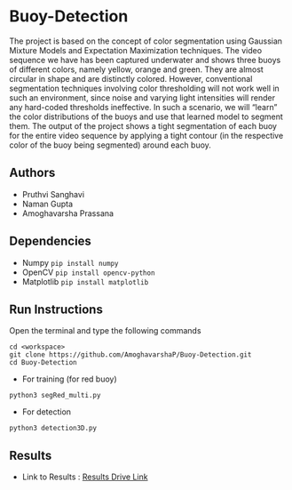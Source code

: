 # Buoy-Detection
The project is based on the concept of color segmentation using Gaussian Mixture Models and
Expectation Maximization techniques. The video sequence we have has been captured underwater
and shows three buoys of different colors, namely yellow, orange and green. They are almost circular in shape
and are distinctly colored. However, conventional segmentation techniques involving color thresholding will
not work well in such an environment, since noise and varying light intensities will render any hard-coded
thresholds ineffective. In such a scenario, we will “learn” the color distributions of the buoys and use that 
learned model to segment them. The output of the project shows a tight segmentation of each buoy for
the entire video sequence by applying a tight contour (in the respective color of the buoy being segmented)
around each buoy.

## Authors
- Pruthvi Sanghavi
- Naman Gupta
- Amoghavarsha Prassana

## Dependencies
- Numpy ```pip install numpy```
- OpenCV ```pip install opencv-python```
- Matplotlib ```pip install matplotlib```

## Run Instructions
Open the terminal and type the following commands
```
cd <workspace>
git clone https://github.com/AmoghavarshaP/Buoy-Detection.git
cd Buoy-Detection
```
- For training (for red buoy)
```
python3 segRed_multi.py
```
- For detection
```
python3 detection3D.py
```
## Results
- Link to Results : [Results Drive Link](https://drive.google.com/drive/u/0/folders/17eO_HZwCzxNqrd-DXKExQSckOnobPJWr)
